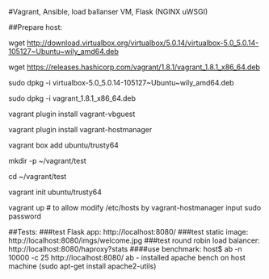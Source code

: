 #Vagrant, Ansible, load ballanser VM, Flask (NGINX uWSGI)


##Prepare host:

wget http://download.virtualbox.org/virtualbox/5.0.14/virtualbox-5.0_5.0.14-105127~Ubuntu~wily_amd64.deb

wget https://releases.hashicorp.com/vagrant/1.8.1/vagrant_1.8.1_x86_64.deb

sudo dpkg -i virtualbox-5.0_5.0.14-105127~Ubuntu~wily_amd64.deb

sudo dpkg -i vagrant_1.8.1_x86_64.deb

vagrant plugin install vagrant-vbguest

vagrant plugin install vagrant-hostmanager

vagrant box add ubuntu/trusty64

mkdir -p ~/vagrant/test

cd ~/vagrant/test

vagrant init ubuntu/trusty64

vagrant up # to allow modify /etc/hosts by vagrant-hostmanager input sudo password



##Tests:
###test Flask app:
http://localhost:8080/
###test static image:
http://localhost:8080/imgs/welcome.jpg
###test round robin load balancer:
http://localhost:8080/haproxy?stats
####use benchmark:
host$ ab -n 10000 -c 25 http://localhost:8080/
ab - installed apache bench on host machine (sudo apt-get install apache2-utils)
